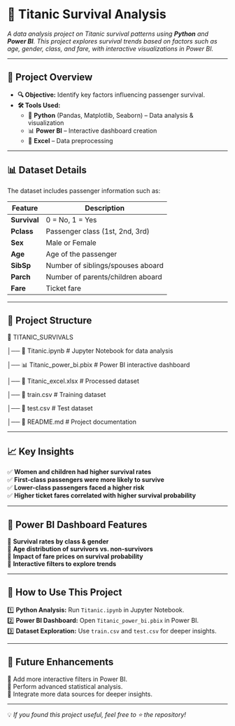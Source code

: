 # 🚢 **Titanic Survival Analysis**

*A data analysis project on Titanic survival patterns using **Python** and **Power BI**. This project explores survival trends based on factors such as age, gender, class, and fare, with interactive visualizations in Power BI.*

---

## 📌 **Project Overview**
- **🔍 Objective:** Identify key factors influencing passenger survival.
- **🛠 Tools Used:**  
  - 🐍 **Python** (Pandas, Matplotlib, Seaborn) – Data analysis & visualization  
  - 📊 **Power BI** – Interactive dashboard creation  
  - 📂 **Excel** – Data preprocessing  

---

## 📊 **Dataset Details**
The dataset includes passenger information such as:

| Feature       | Description                                      |
|--------------|--------------------------------------------------|
| **Survival**  | 0 = No, 1 = Yes                                 |
| **Pclass**    | Passenger class (1st, 2nd, 3rd)                 |
| **Sex**       | Male or Female                                  |
| **Age**       | Age of the passenger                           |
| **SibSp**     | Number of siblings/spouses aboard              |
| **Parch**     | Number of parents/children aboard              |
| **Fare**      | Ticket fare                                     |

---

## 📂 **Project Structure**

📁 TITANIC_SURVIVALS

│── 📄 Titanic.ipynb # Jupyter Notebook for data analysis

│── 📊 Titanic_power_bi.pbix # Power BI interactive dashboard

│── 📂 Titanic_excel.xlsx # Processed dataset

│── 📜 train.csv # Training dataset

│── 📜 test.csv # Test dataset

│── 📝 README.md # Project documentation



---

## 📈 **Key Insights**
✅ **Women and children had higher survival rates**  
✅ **First-class passengers were more likely to survive**  
✅ **Lower-class passengers faced a higher risk**  
✅ **Higher ticket fares correlated with higher survival probability**  

---

## 🎯 **Power BI Dashboard Features**
🔹 **Survival rates by class & gender**  
🔹 **Age distribution of survivors vs. non-survivors**  
🔹 **Impact of fare prices on survival probability**  
🔹 **Interactive filters to explore trends**  

---

## 🚀 **How to Use This Project**
1️⃣ **Python Analysis:** Run `Titanic.ipynb` in Jupyter Notebook.  
2️⃣ **Power BI Dashboard:** Open `Titanic_power_bi.pbix` in Power BI.  
3️⃣ **Dataset Exploration:** Use `train.csv` and `test.csv` for deeper insights.  

---

## 🔮 **Future Enhancements**
📌 Add more interactive filters in Power BI.  
📌 Perform advanced statistical analysis.  
📌 Integrate more data sources for deeper insights.  

---

💡 *If you found this project useful, feel free to ⭐ the repository!*  

